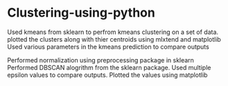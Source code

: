 # Clustering-using-python
Used kmeans from sklearn to perfrom kmeans clustering on a set of data.
plotted the clusters along with thier centroids using mlxtend and matplotlib
Used various parameters in the kmeans prediction to compare outputs

Performed normalization using preprocessing package in sklearn
Performed DBSCAN alogrithm from the sklearn package.
Used multiple epsilon values to compare outputs.
Plotted the values using matplotlib
